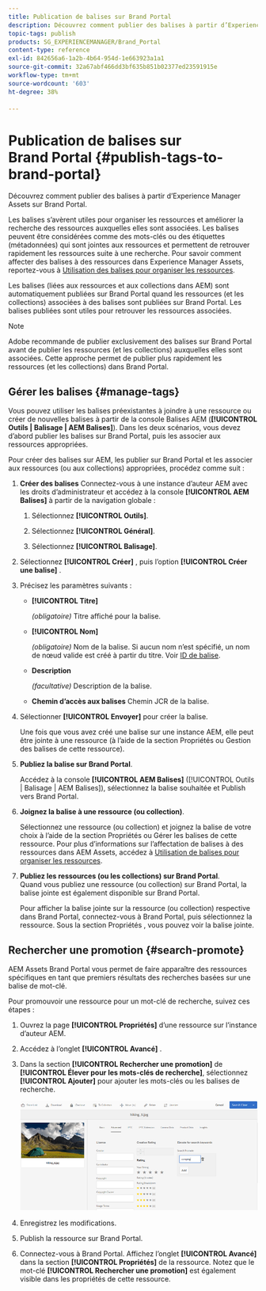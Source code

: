 ```yaml
---
title: Publication de balises sur Brand Portal
description: Découvrez comment publier des balises à partir d’Experience Manager Assets sur Brand Portal.
topic-tags: publish
products: SG_EXPERIENCEMANAGER/Brand_Portal
content-type: reference
exl-id: 842656a6-1a2b-4b64-954d-1e663923a1a1
source-git-commit: 32a67abf466dd3bf635b851b02377ed23591915e
workflow-type: tm+mt
source-wordcount: '603'
ht-degree: 38%

---
```


# Publication de balises sur Brand Portal {#publish-tags-to-brand-portal}

Découvrez comment publier des balises à partir d’Experience Manager Assets sur Brand Portal.

Les balises s’avèrent utiles pour organiser les ressources et améliorer la recherche des ressources auxquelles elles sont associées. Les balises peuvent être considérées comme des mots-clés ou des étiquettes (métadonnées) qui sont jointes aux ressources et permettent de retrouver rapidement les ressources suite à une recherche. Pour savoir comment affecter des balises à des ressources dans Experience Manager Assets, reportez-vous à [Utilisation des balises pour organiser les ressources](https://experienceleague.adobe.com/en/docs/experience-manager-65/content/assets/managing/organize-assets).

Les balises (liées aux ressources et aux collections dans AEM) sont automatiquement publiées sur Brand Portal quand les ressources (et les collections) associées à des balises sont publiées sur Brand Portal. Les balises publiées sont utiles pour retrouver les ressources associées.

>[!NOTE]
>
>Adobe recommande de publier exclusivement des balises sur Brand Portal avant de publier les ressources (et les collections) auxquelles elles sont associées. Cette approche permet de publier plus rapidement les ressources (et les collections) dans Brand Portal.

## Gérer les balises {#manage-tags}

Vous pouvez utiliser les balises préexistantes à joindre à une ressource ou créer de nouvelles balises à partir de la console Balises AEM (**[!UICONTROL Outils | Balisage | AEM Balises]**). Dans les deux scénarios, vous devez d’abord publier les balises sur Brand Portal, puis les associer aux ressources appropriées.

Pour créer des balises sur AEM, les publier sur Brand Portal et les associer aux ressources (ou aux collections) appropriées, procédez comme suit :

1. **Créer des balises**
Connectez-vous à une instance d’auteur AEM avec les droits d’administrateur et accédez à la console **[!UICONTROL AEM Balises]** à partir de la navigation globale :

   1. Sélectionnez **[!UICONTROL Outils]**.

   1. Sélectionnez **[!UICONTROL Général]**.

   1. Sélectionnez **[!UICONTROL Balisage]**.

1. Sélectionnez **[!UICONTROL Créer]** , puis l’option **[!UICONTROL Créer une balise]** .
1. Précisez les paramètres suivants :

   * **[!UICONTROL Titre]**

     *(obligatoire)* Titre affiché pour la balise.
   * **[!UICONTROL Nom]**

     *(obligatoire)* Nom de la balise. Si aucun nom n’est spécifié, un nom de nœud valide est créé à partir du titre. Voir [ID de balise](https://experienceleague.adobe.com/en/docs/experience-manager-65/content/implementing/developing/platform/tagging/framework).
   * **Description**

     *(facultative)* Description de la balise.
   * **Chemin d’accès aux balises** 
Chemin JCR de la balise.

1. Sélectionner **[!UICONTROL Envoyer]** pour créer la balise.

   Une fois que vous avez créé une balise sur une instance AEM, elle peut être jointe à une ressource (à l’aide de la section Propriétés ou Gestion des balises de cette ressource).

1. **Publiez la balise sur Brand Portal**.

   Accédez à la console **[!UICONTROL AEM Balises]** ([!UICONTROL Outils | Balisage | AEM Balises]), sélectionnez la balise souhaitée et Publish vers Brand Portal.

1. **Joignez la balise à une ressource (ou collection)**.

   Sélectionnez une ressource (ou collection) et joignez la balise de votre choix à l’aide de la section Propriétés ou Gérer les balises de cette ressource. Pour plus d’informations sur l’affectation de balises à des ressources dans AEM Assets, accédez à [Utilisation de balises pour organiser les ressources](https://experienceleague.adobe.com/en/docs/experience-manager-65/content/assets/managing/organize-assets).

1. **Publiez les ressources (ou les collections) sur Brand Portal**.\
   Quand vous publiez une ressource (ou collection) sur Brand Portal, la balise jointe est également disponible sur Brand Portal.

   Pour afficher la balise jointe sur la ressource (ou collection) respective dans Brand Portal, connectez-vous à Brand Portal, puis sélectionnez la ressource. Sous la section Propriétés , vous pouvez voir la balise jointe.

## Rechercher une promotion {#search-promote}

AEM Assets Brand Portal vous permet de faire apparaître des ressources spécifiques en tant que premiers résultats des recherches basées sur une balise de mot-clé.

Pour promouvoir une ressource pour un mot-clé de recherche, suivez ces étapes :

1. Ouvrez la page **[!UICONTROL Propriétés]** d’une ressource sur l’instance d’auteur AEM.
1. Accédez à l’onglet **[!UICONTROL Avancé]** .
1. Dans la section **[!UICONTROL Rechercher une promotion]** de **[!UICONTROL Élever pour les mots-clés de recherche]**, sélectionnez **[!UICONTROL Ajouter]** pour ajouter les mots-clés ou les balises de recherche.

   ![](assets/search-promote.png)

1. Enregistrez les modifications.
1. Publish la ressource sur Brand Portal.
1. Connectez-vous à Brand Portal. Affichez l’onglet **[!UICONTROL Avancé]** dans la section **[!UICONTROL Propriétés]** de la ressource.
Notez que le mot-clé **[!UICONTROL Rechercher une promotion]** est également visible dans les propriétés de cette ressource.
